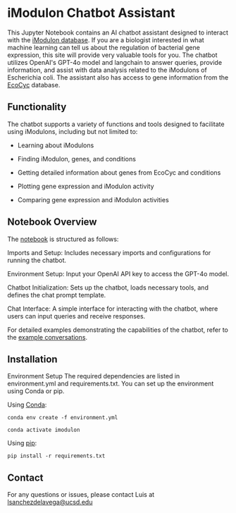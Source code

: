 # iModulon Chatbot Assistant
This Jupyter Notebook contains an AI chatbot assistant designed to interact with the [iModulon database](https://imodulondb.org/about.html). If you are a biologist interested in what machine learning can tell us about the regulation of bacterial gene expression, this site will provide very valuable tools for you. The chatbot utilizes OpenAI's GPT-4o model and langchain to answer queries, provide information, and assist with data analysis related to the iModulons of Escherichia coli. The assistant also has access to gene information from the [EcoCyc](https://ecocyc.org/) database.


## Functionality
The chatbot supports a variety of functions and tools designed to facilitate using iModulons, including but not limited to:

* Learning about iModulons

* Finding iModulon, genes, and conditions

* Getting detailed information about genes from EcoCyc and conditions

* Plotting gene expression and iModulon activity

* Comparing gene expression and iModulon activities


## Notebook Overview
The [notebook](imodulon_chat_assistant.ipynb) is structured as follows:

Imports and Setup: Includes necessary imports and configurations for running the chatbot.

Environment Setup: Input your OpenAI API key to access the GPT-4o model.

Chatbot Initialization: Sets up the chatbot, loads necessary tools, and defines the chat prompt template.

Chat Interface: A simple interface for interacting with the chatbot, where users can input queries and receive responses. 

For detailed examples demonstrating the capabilities of the chatbot, refer to the [example conversations](example_chats/).


## Installation
Environment Setup
The required dependencies are listed in environment.yml and requirements.txt. You can set up the environment using Conda or pip.

Using [Conda](https://anaconda.org/):

` conda env create -f environment.yml `

`conda activate imodulon`

Using [pip](https://pypi.org/project/pymodulon/):

`pip install -r requirements.txt`

## Contact
For any questions or issues, please contact Luis at lsanchezdelavega@ucsd.edu
